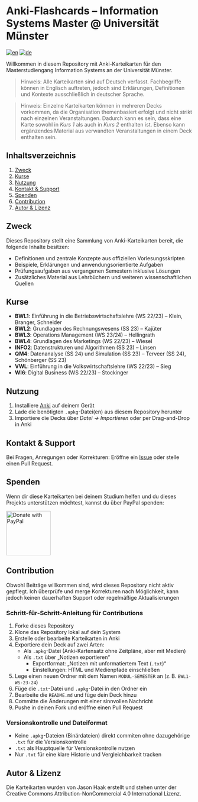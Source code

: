 # Anki-Flashcards – Information Systems Master @ Universität Münster
[![en](https://img.shields.io/badge/sprache-en-green.svg)](https://github.com/jasonhaak/is-uni-muenster-flashcards/blob/main/README.md)
[![de](https://img.shields.io/badge/sprache-de-red.svg)](https://github.com/jasonhaak/is-uni-muenster-flashcards/blob/main/README-de.md)

Willkommen in diesem Repository mit Anki-Karteikarten für den Masterstudiengang Information Systems an der Universität Münster.

> Hinweis: Alle Karteikarten sind auf Deutsch verfasst. Fachbegriffe können in Englisch auftreten, jedoch sind Erklärungen, Definitionen und Kontexte ausschließlich in deutscher Sprache.

> Hinweis: Einzelne Karteikarten können in mehreren Decks vorkommen, da die Organisation themenbasiert erfolgt und nicht strikt nach einzelnen Veranstaltungen. Dadurch kann es sein, dass eine Karte sowohl in _Kurs 1_ als auch in _Kurs 2_ enthalten ist. Ebenso kann ergänzendes Material aus verwandten Veranstaltungen in einem Deck enthalten sein.

## Inhaltsverzeichnis
1. [Zweck](#zweck)
2. [Kurse](#kurse)
3. [Nutzung](#nutzung)
4. [Kontakt & Support](#kontakt--support)
5. [Spenden](#spenden)
6. [Contribution](#contribution)
7. [Autor & Lizenz](#autor--lizenz)

## Zweck
Dieses Repository stellt eine Sammlung von Anki-Karteikarten bereit, die folgende Inhalte besitzen:
- Definitionen und zentrale Konzepte aus offiziellen Vorlesungsskripten
- Beispiele, Erklärungen und anwendungsorientierte Aufgaben
- Prüfungsaufgaben aus vergangenen Semestern inklusive Lösungen
- Zusätzliches Material aus Lehrbüchern und weiteren wissenschaftlichen Quellen

## Kurse
- **BWL1**: Einführung in die Betriebswirtschaftslehre (WS 22/23) – Klein, Branger, Schneider
- **BWL2**: Grundlagen des Rechnungswesens (SS 23) – Kajüter
- **BWL3**: Operations Management (WS 23/24) – Hellingrath
- **BWL4**: Grundlagen des Marketings (WS 22/23) – Wiesel
- **INFO2**: Datenstrukturen und Algorithmen (SS 23) – Linsen
- **QM4**: Datenanalyse (SS 24) und Simulation (SS 23) – Terveer (SS 24), Schönberger (SS 23)
- **VWL**: Einführung in die Volkswirtschaftslehre (WS 22/23) – Sieg
- **WI6**: Digital Business (WS 22/23) – Stockinger

## Nutzung
1. Installiere [Anki](https://apps.ankiweb.net/) auf deinem Gerät
2. Lade die benötigten `.apkg`-Datei(en) aus diesem Repository herunter
3. Importiere die Decks über *Datei → Importieren* oder per Drag-and-Drop in Anki

## Kontakt & Support
Bei Fragen, Anregungen oder Korrekturen: Eröffne ein [Issue](https://github.com/jasonhaak/wi-uni-muenster-flashcards/issues) oder stelle einen Pull Request.

## Spenden
Wenn dir diese Karteikarten bei deinem Studium helfen und du dieses Projekts unterstützen möchtest, kannst du über PayPal spenden:

<a href="https://www.paypal.com/paypalme/jasonhaak01">
  <img src="https://raw.githubusercontent.com/stefan-niedermann/paypal-donate-button/master/paypal-donate-button.png" alt="Donate with PayPal" height="120"/>
</a>

## Contribution
Obwohl Beiträge willkommen sind, wird dieses Repository nicht aktiv gepflegt. Ich überprüfe und merge Korrekturen nach Möglichkeit, kann jedoch keinen dauerhaften Support oder regelmäßige Aktualisierungen 

### Schritt-für-Schritt-Anleitung für Contributions
1. Forke dieses Repository
2. Klone das Repository lokal auf dein System
3. Erstelle oder bearbeite Karteikarten in Anki
4. Exportiere dein Deck auf zwei Arten:
   - Als `.apkg`-Datei (Anki-Kartensatz ohne Zeitpläne, aber mit Medien)
   - Als `.txt` über „Notizen exportieren“
     - Exportformat: „Notizen mit unformatiertem Text (`.txt`)“
     - Einstellungen: HTML und Medienpfade einschließen
5. Lege einen neuen Ordner mit dem Namen `MODUL-SEMESTER` an (z. B. `BWL1-WS-23-24`)
6. Füge die `.txt`-Datei und `.apkg`-Datei in den Ordner ein
7. Bearbeite die `README.md` und füge dein Deck hinzu
8. Committe die Änderungen mit einer sinnvollen Nachricht
9. Pushe in deinen Fork und eröffne einen Pull Request

### Versionskontrolle und Dateiformat
- Keine `.apkg`-Dateien (Binärdateien) direkt commiten ohne dazugehörige `.txt` für die Versionskontrolle
- `.txt` als Hauptquelle für Versionskontrolle nutzen
- Nur `.txt` für eine klare Historie und Vergleichbarkeit tracken


## Autor & Lizenz
Die Karteikarten wurden von Jason Haak erstellt und stehen unter der Creative Commons Attribution-NonCommercial 4.0 International Lizenz.
